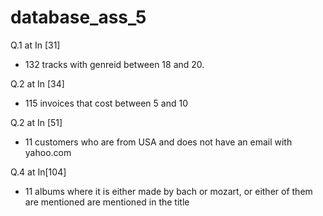 # database_ass_5

Q.1 at In [31]
- 132 tracks with genreid between 18 and 20.

Q.2 at In [34]
- 115 invoices that cost between 5 and 10

Q.2 at In [51]
- 11 customers who are from USA and does not have an email with yahoo.com

Q.4 at In[104]
- 11 albums where it is either made by bach or mozart, or either of them are mentioned are mentioned in the title
